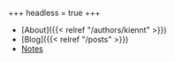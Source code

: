 +++
headless = true
+++

- [About]({{< relref "/authors/kiennt" >}})
- [Blog]({{< relref "/posts" >}})
- [Notes](https://ntk148v.github.io/notes)
